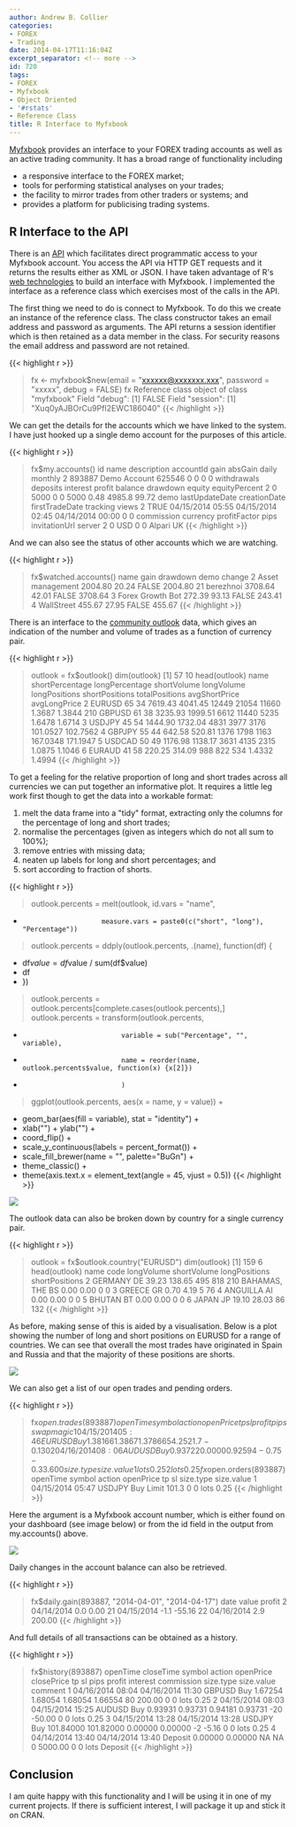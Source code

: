 ```yaml
---
author: Andrew B. Collier
categories:
- FOREX
- Trading
date: 2014-04-17T11:16:04Z
excerpt_separator: <!-- more -->
id: 720
tags:
- FOREX
- Myfxbook
- Object Oriented
- '#rstats'
- Reference Class
title: R Interface to Myfxbook
---
```


[Myfxbook](https://www.myfxbook.com/ "Myfxbook") provides an interface to your FOREX trading accounts as well as an active trading community. <!--more--> It has a broad range of functionality including

* a responsive interface to the FOREX market; 
* tools for performing statistical analyses on your trades; 
* the facility to mirror trades from other traders or systems; and 
* provides a platform for publicising trading systems.

## R Interface to the API

There is an [API](http://www.myfxbook.com/api "Myfxbook API") which facilitates direct programmatic access to your Myfxbook account. You access the API via HTTP GET requests and it returns the results either as XML or JSON. I have taken advantage of R's [web technologies](http://cran.r-project.org/web/views/WebTechnologies.html) to build an interface with Myfxbook. I implemented the interface as a reference class which exercises most of the calls in the API.

The first thing we need to do is connect to Myfxbook. To do this we create an instance of the reference class. The class constructor takes an email address and password as arguments. The API returns a session identifier which is then retained as a data member in the class. For security reasons the email address and password are not retained.

{{< highlight r >}}
> fx <- myfxbook$new(email = "xxxxxx@xxxxxxx.xxx", password = "xxxxx", debug = FALSE)
> fx
Reference class object of class "myfxbook"
Field "debug":
[1] FALSE
Field "session":
[1] "Xuq0yAJBOrCu9PfI2EWC186040"
{{< /highlight >}}

We can get the details for the accounts which we have linked to the system. I have just hooked up a single demo account for the purposes of this article.

{{< highlight r >}}
> fx$my.accounts()
      id         name description accountId gain absGain daily monthly
2 893887 Demo Account                625546    0       0     0       0
  withdrawals deposits interest profit balance drawdown equity equityPercent
2           0     5000        0      0    5000     0.48 4985.8         99.72
  demo   lastUpdateDate     creationDate   firstTradeDate tracking views
2 TRUE 04/15/2014 05:55 04/15/2014 02:45 04/14/2014 00:00        0     0
  commission currency profitFactor pips invitationUrl    server
2          0      USD            0    0               Alpari UK
{{< /highlight >}}

And we can also see the status of other accounts which we are watching.

{{< highlight r >}}
> fx$watched.accounts()
               name    gain drawdown  demo  change
2  Asset management 2004.80    20.24 FALSE 2004.80
21        berezhnoi 3708.64    42.01 FALSE 3708.64
3  Forex Growth Bot  272.39    93.13 FALSE  243.41
4        WallStreet  455.67    27.95 FALSE  455.67
{{< /highlight >}}

There is an interface to the [community outlook](http://www.myfxbook.com/community/outlook) data, which gives an indication of the number and volume of trades as a function of currency pair.

{{< highlight r >}}
> outlook = fx$outlook()
> dim(outlook)
[1] 57 10
> head(outlook)
      name shortPercentage longPercentage shortVolume longVolume longPositions shortPositions totalPositions avgShortPrice avgLongPrice
2   EURUSD              65             34     7619.43    4041.45         12449          21054          11660        1.3687       1.3844
210 GBPUSD              61             38     3235.93    1999.51          6612          11440           5235        1.6478       1.6714
3   USDJPY              45             54     1444.90    1732.04          4831           3977           3176      101.0527     102.7562
4   GBPJPY              55             44      642.58     520.81          1376           1798           1163      167.0348     171.1947
5   USDCAD              50             49     1176.98    1138.17          3631           4135           2315        1.0875       1.1046
6   EURAUD              41             58      220.25     314.09           988            822            534        1.4332       1.4994
{{< /highlight >}}

To get a feeling for the relative proportion of long and short trades across all currencies we can put together an informative plot. It requires a little leg work first though to get the data into a workable format:

1. melt the data frame into a "tidy" format, extracting only the columns for the percentage of long and short trades; 
2. normalise the percentages (given as integers which do not all sum to 100%); 
3. remove entries with missing data; 
4. neaten up labels for long and short percentages; and 
5. sort according to fraction of shorts.

{{< highlight r >}}
> outlook.percents = melt(outlook, id.vars = "name",
+                         measure.vars = paste0(c("short", "long"), "Percentage"))
> outlook.percents = ddply(outlook.percents, .(name), function(df) {
+   df$value = df$value / sum(df$value)
+   df
+ })
> outlook.percents = outlook.percents[complete.cases(outlook.percents),]
> outlook.percents = transform(outlook.percents,
+                              variable = sub("Percentage", "", variable),
+                              name = reorder(name, outlook.percents$value, function(x) {x[2]})
+                              )
> ggplot(outlook.percents, aes(x = name, y = value)) +
+   geom_bar(aes(fill = variable), stat = "identity") +
+   xlab("") + ylab("") +
+   coord_flip() +
+   scale_y_continuous(labels = percent_format()) +
+   scale_fill_brewer(name = "", palette="BuGn") +
+   theme_classic() +
+   theme(axis.text.x = element_text(angle = 45, vjust = 0.5))
{{< /highlight >}}

<img src="/img/2014/04/long-short-proportion-pairs.png">

The outlook data can also be broken down by country for a single currency pair.

{{< highlight r >}}
> outlook = fx$outlook.country("EURUSD")
> dim(outlook)
[1] 159   6
> head(outlook)
            name code longVolume shortVolume longPositions shortPositions
2        GERMANY   DE      39.23      138.65           495            818
210 BAHAMAS, THE   BS       0.00        0.00             0              0
3         GREECE   GR       0.70        4.19             5             76
4       ANGUILLA   AI       0.00        0.00             0              0
5         BHUTAN   BT       0.00        0.00             0              0
6          JAPAN   JP      19.10       28.03            86            132
{{< /highlight >}}

As before, making sense of this is aided by a visualisation. Below is a plot showing the number of long and short positions on EURUSD for a range of countries. We can see that overall the most trades have originated in Spain and Russia and that the majority of these positions are shorts.

<img src="/img/2014/04/long-short-positions-country.png">

We can also get a list of our open trades and pending orders.

{{< highlight r >}}
> fx$open.trades(893887)
          openTime symbol action openPrice     tp      sl profit pips  swap magic
1 04/15/2014 05:46 EURUSD    Buy   1.38166 1.3867 1.37866  54.25 21.7 -0.13     0
2 04/16/2014 08:06 AUDUSD    Buy   0.93722 0.0000 0.92594  -0.75 -0.3  3.60     0
  size.type size.value
1      lots       0.25
2      lots       0.25
> fx$open.orders(893887)
          openTime symbol    action openPrice tp sl size.type size.value
1 04/15/2014 05:47 USDJPY Buy Limit     101.3  0  0      lots       0.25
{{< /highlight >}}

Here the argument is a Myfxbook account number, which is either found on your dashboard (see image below) or from the id field in the output from my.accounts() above.

<img src="/img/2014/04/Selection_001.png">

Daily changes in the account balance can also be retrieved.

{{< highlight r >}}
> fx$daily.gain(893887, "2014-04-01", "2014-04-17")
         date value profit
2  04/14/2014   0.0   0.00
21 04/15/2014  -1.1 -55.16
22 04/16/2014   2.9 200.00
{{< /highlight >}}

And full details of all transactions can be obtained as a history.

{{< highlight r >}}
> fx$history(893887)
          openTime        closeTime symbol  action openPrice closePrice      tp      sl pips  profit interest commission size.type size.value comment
1 04/16/2014 08:04 04/16/2014 11:30 GBPUSD     Buy   1.67254    1.68054 1.68054 1.66554   80  200.00        0          0      lots       0.25    <NA>
2 04/15/2014 08:03 04/15/2014 15:25 AUDUSD     Buy   0.93931    0.93731 0.94181 0.93731  -20  -50.00        0          0      lots       0.25    <NA>
3 04/15/2014 13:28 04/15/2014 13:28 USDJPY     Buy 101.84000  101.82000 0.00000 0.00000   -2   -5.16        0          0      lots       0.25    <NA>
4 04/14/2014 13:40 04/14/2014 13:40        Deposit   0.00000    0.00000      NA      NA    0 5000.00        0          0      lots            Deposit
{{< /highlight >}}

## Conclusion

I am quite happy with this functionality and I will be using it in one of my current projects. If there is sufficient interest, I will package it up and stick it on CRAN.

